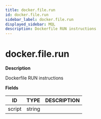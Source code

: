 ```yaml
---
title: docker.file.run
id: docker.file.run
sidebar_label: docker.file.run
displayed_sidebar: MQL
description: Dockerfile RUN instructions
---
```


# docker.file.run

**Description**

Dockerfile RUN instructions

**Fields**

| ID     | TYPE   | DESCRIPTION |
| ------ | ------ | ----------- |
| script | string |             |

